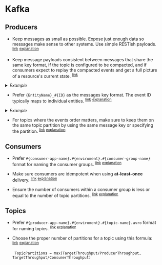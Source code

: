 # Kafka

## Producers

- <a name="keep-small-messages"></a>
  Keep messages as small as possible. Expose just enough data so messages make sense to other systems. Use simple RESTish payloads. <sup>[link](#keep-small-messages)</sup> <sup>[explanation](https://martinfowler.com/articles/microservices.html#SmartEndpointsAndDumbPipes)</sup>

- <a name="message-consistency"></a>
  Keep message payloads consistent between messages that share the same key format, if the topic is configured to be compacted, and if consumers expect to replay the compacted events and get a full picture of a resource's current state. <sup>[link](#message-consistency)</sup>

<details>
  <summary><em>Example</em></summary>
```json
// Bad (notice missing description key in second message)
{
  "type": "registered_user_event",
  "key": "users_123",
  "body": {
    "title": "registered title",
    "description": "registered description"
  }
}

{
  "type": "edited_user_event",
  "key": "users_123",
  "body": {
    "title": "edited title"
  }
}


// Good
{
  "type": "registered_user_event",
  "key": "users_123",
  "body": {
    "title": "registered title",
    "description": "registered description"
  }
}
{
  "type": "edited_user_event",
  "key": "users_123",
  "body": {
    "title": "edited title",
    "description": "registered description"
  }
}
```
</details>
- <a name="events-name-past-tense"></a>
  Prefer `{PastTenseVerb}_{Entity}`format for naming the events, event names should be in past tense. <sup>[link](#real-world-events) [explanation](https://youtu.be/JzWJI8kW2kc?t=707)</sup>

<details>
  <summary><em>Example</em></summary>

```javascript
// Bad
{
  "type": "record",
  "name": "publishing_recipe"
}

// Good
{
  "type": "record",
  "name": "published_recipe"
}
```

</details>

- <a name="topic-message-key"></a>
  Prefer `{EntityName}_#{ID}` as the messages key format. The event ID typically maps to individual entities. <sup>[link](#topic-message-key)</sup> <sup>[explanation](https://docs.microsoft.com/en-us/azure/architecture/patterns/event-sourcing#issues-and-considerations)</sup>

<details>
  <summary><em>Example</em></summary>

  - recipe_1
  - tip_42

</details>

- <a name="event-orders-matters"></a>
  For topics where the events order matters, make sure to keep them on the same topic partition by using the same message key or specifying the partition. <sup>[link](#event-orders-matters)</sup> <sup>[explanation](https://www.confluent.io/blog/put-several-event-types-kafka-topic/)</sup>

## Consumers

- <a name="consumer-group-name-format"></a>
  Prefer `#{consumer-app-name}.#{enviroment}.#{consumer-group-name}` format for naming the consumer groups. <sup>[link](#consumer-group-name-format)</sup> <sup>[explanation](https://itlabs.jyotirmegha.in/kiranprabhu/kafka-topic-naming-conventions-best-practices/)</sup>

- <a name="at-least-once-consumers"></a>
  Make sure consumers are idempotent when using **at-least-once** delivery. <sup>[link](#at-least-once-consumers)</sup> <sup>[explanation](https://www.confluent.io/blog/exactly-once-semantics-are-possible-heres-how-apache-kafka-does-it)</sup>

- <a name="number-consumers-within-consumer-group"></a>
  Ensure the number of consumers within a consumer group is less or equal to the number of topic partitions. <sup>[link](#number-consumers-within-consumer-group)</sup> <sup>[explanation](https://www.oreilly.com/library/view/kafka-the-definitive/9781491936153/ch04.html#T1_overflow_nomessage)</sup>


## Topics

- <a name="topic-name-format"></a>
  Prefer `#{producer-app-name}.#{enviroment}.#{topic-name}.avro` format for naming topics. <sup>[link](#topic-name-format)</sup> <sup>[explanation](https://itlabs.jyotirmegha.in/kiranprabhu/kafka-topic-naming-conventions-best-practices/)</sup>

- <a name="topic-number-of-partitions"></a>
  Choose the proper number of partitions for a topic using this formula: <sup>[link](#topic-number-of-partitions)</sup> <sup>[explanation](https://www.confluent.io/blog/how-choose-number-topics-partitions-kafka-cluster/)</sup>

  ```
   TopicPartitions = max(TargetThroughput/ProducerThroughput, TargetThroughput/ConsumerThroughput)
  ```
